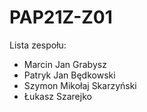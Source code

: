 # PAP21Z-Z01

Lista zespołu:

- Marcin Jan Grabysz
- Patryk Jan Będkowski
- Szymon Mikołaj Skarzyński
- Łukasz Szarejko
